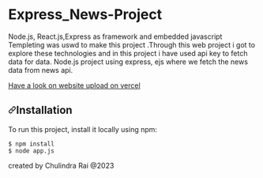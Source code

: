 # Express_News-Project
Node.js, React.js,Express as framework and embedded javascript Templeting was uswd to make this project .Through this web project i got to explore these technologies and in this project i have used api key to fetch data for data.
Node.js project using express, ejs where we fetch the news data from news api.


<a href="https://express-news-project.vercel.app/">Have a look on website upload on vercel</a>


<h2><a id="user-content-installation" class="anchor" aria-hidden="true" href="#installation"><svg class="octicon octicon-link" viewBox="0 0 16 16" version="1.1" width="16" height="16" aria-hidden="true"><path fill-rule="evenodd" d="M7.775 3.275a.75.75 0 001.06 1.06l1.25-1.25a2 2 0 112.83 2.83l-2.5 2.5a2 2 0 01-2.83 0 .75.75 0 00-1.06 1.06 3.5 3.5 0 004.95 0l2.5-2.5a3.5 3.5 0 00-4.95-4.95l-1.25 1.25zm-4.69 9.64a2 2 0 010-2.83l2.5-2.5a2 2 0 012.83 0 .75.75 0 001.06-1.06 3.5 3.5 0 00-4.95 0l-2.5 2.5a3.5 3.5 0 004.95 4.95l1.25-1.25a.75.75 0 00-1.06-1.06l-1.25 1.25a2 2 0 01-2.83 0z"></path></svg></a>Installation</h2>
<p>To run this project, install it locally using npm:</p>
<div class="snippet-clipboard-content position-relative overflow-auto" data-snippet-clipboard-copy-content="$ npm install 
$ npm i express
$ npm start"><pre><code>$ npm install
$ node app.js
</code></pre></div>
                                                             created by Chulindra Rai @2023
